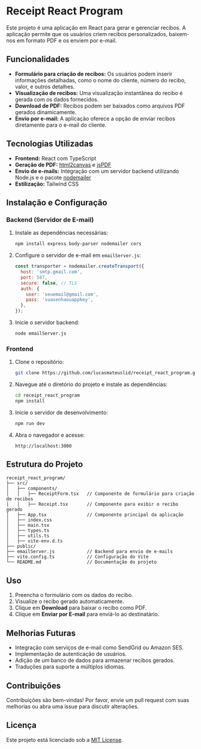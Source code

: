 # Receipt React Program

Este projeto é uma aplicação em React para gerar e gerenciar recibos. A aplicação permite que os usuários criem recibos personalizados, baixem-nos em formato PDF e os enviem por e-mail.

## Funcionalidades

- **Formulário para criação de recibos:** Os usuários podem inserir informações detalhadas, como o nome do cliente, número do recibo, valor, e outros detalhes.
- **Visualização de recibos:** Uma visualização instantânea do recibo é gerada com os dados fornecidos.
- **Download de PDF:** Recibos podem ser baixados como arquivos PDF gerados dinamicamente.
- **Envio por e-mail:** A aplicação oferece a opção de enviar recibos diretamente para o e-mail do cliente.

## Tecnologias Utilizadas

- **Frontend:** React com TypeScript
- **Geração de PDF:** [html2canvas](https://html2canvas.hertzen.com/) e [jsPDF](https://github.com/parallax/jsPDF)
- **Envio de e-mails:** Integração com um servidor backend utilizando Node.js e o pacote [nodemailer](https://nodemailer.com/)
- **Estilização:** Tailwind CSS

## Instalação e Configuração

### Backend (Servidor de E-mail)
1. Instale as dependências necessárias:
   ```bash
   npm install express body-parser nodemailer cors
   ```

2. Configure o servidor de e-mail em `emailServer.js`:
   ```javascript
   const transporter = nodemailer.createTransport({
     host: 'smtp.gmail.com',
     port: 587,
     secure: false, // TLS
     auth: {
       user: 'seuemail@gmail.com',
       pass: 'suasenhaouappkey',
     },
   });
   ```

3. Inicie o servidor backend:
   ```bash
   node emailServer.js
   ```

### Frontend
1. Clone o repositório:
   ```bash
   git clone https://github.com/lucasmateuslid/receipt_react_program.git
   ```

2. Navegue até o diretório do projeto e instale as dependências:
   ```bash
   cd receipt_react_program
   npm install
   ```

3. Inicie o servidor de desenvolvimento:
   ```bash
   npm run dev
   ```

4. Abra o navegador e acesse:
   ```
   http://localhost:3000
   ```

## Estrutura do Projeto

```
receipt_react_program/
├── src/
│   ├── components/
│   │   ├── ReceiptForm.tsx   // Componente de formulário para criação de recibos
│   │   ├── Receipt.tsx       // Componente para exibir o recibo gerado
│   ├── App.tsx               // Componente principal da aplicação
│   ├── index.css
│   ├── main.tsx
│   ├── types.ts
│   ├── utils.ts
│   ├── vite-env.d.ts
├── public/
├── emailServer.js            // Backend para envio de e-mails
├── vite.config.ts            // Configuração do Vite
└── README.md                 // Documentação do projeto
```

## Uso

1. Preencha o formulário com os dados do recibo.
2. Visualize o recibo gerado automaticamente.
3. Clique em **Download** para baixar o recibo como PDF.
4. Clique em **Enviar por E-mail** para enviá-lo ao destinatário.

## Melhorias Futuras

- Integração com serviços de e-mail como SendGrid ou Amazon SES.
- Implementação de autenticação de usuários.
- Adição de um banco de dados para armazenar recibos gerados.
- Traduções para suporte a múltiplos idiomas.

## Contribuições

Contribuições são bem-vindas! Por favor, envie um pull request com suas melhorias ou abra uma issue para discutir alterações.

## Licença

Este projeto está licenciado sob a [MIT License](LICENSE).

